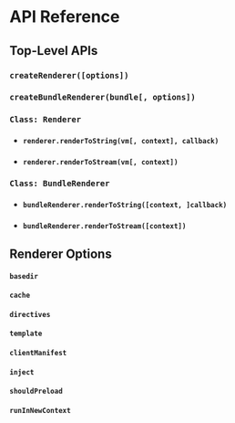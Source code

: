 # API Reference

## Top-Level APIs

### `createRenderer([options])`

### `createBundleRenderer(bundle[, options])`

### `Class: Renderer`

- #### `renderer.renderToString(vm[, context], callback)`

- #### `renderer.renderToStream(vm[, context])`

### `Class: BundleRenderer`

- #### `bundleRenderer.renderToString([context, ]callback)`

- #### `bundleRenderer.renderToStream([context])`

## Renderer Options

#### `basedir`

#### `cache`

#### `directives`

#### `template`

#### `clientManifest`

#### `inject`

#### `shouldPreload`

#### `runInNewContext`
